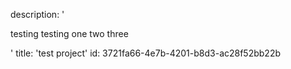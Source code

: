 description: '<p>testing testing one two three</p>'
title: 'test project'
id: 3721fa66-4e7b-4201-b8d3-ac28f52bb22b
